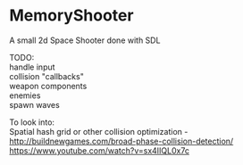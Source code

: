 # MemoryShooter
A small 2d Space Shooter done with SDL 

TODO:  
handle input  
collision "callbacks"  
weapon components  
enemies  
spawn waves  


To look into:  
Spatial hash grid or other collision optimization -    
http://buildnewgames.com/broad-phase-collision-detection/  
https://www.youtube.com/watch?v=sx4IIQL0x7c  

